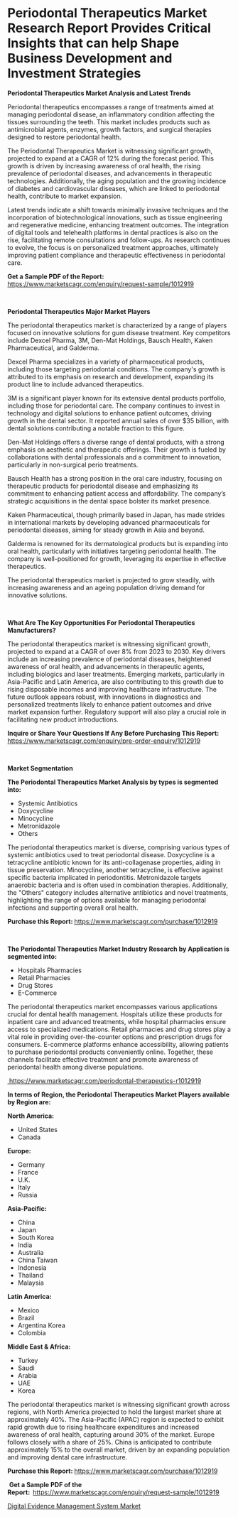 <p><h1>Periodontal Therapeutics Market Research Report Provides Critical Insights that can help Shape Business Development and Investment Strategies</h1></p><p><strong>Periodontal Therapeutics Market Analysis and Latest Trends</strong></p>
<p><p>Periodontal therapeutics encompasses a range of treatments aimed at managing periodontal disease, an inflammatory condition affecting the tissues surrounding the teeth. This market includes products such as antimicrobial agents, enzymes, growth factors, and surgical therapies designed to restore periodontal health. </p><p>The Periodontal Therapeutics Market is witnessing significant growth, projected to expand at a CAGR of 12% during the forecast period. This growth is driven by increasing awareness of oral health, the rising prevalence of periodontal diseases, and advancements in therapeutic technologies. Additionally, the aging population and the growing incidence of diabetes and cardiovascular diseases, which are linked to periodontal health, contribute to market expansion. </p><p>Latest trends indicate a shift towards minimally invasive techniques and the incorporation of biotechnological innovations, such as tissue engineering and regenerative medicine, enhancing treatment outcomes. The integration of digital tools and telehealth platforms in dental practices is also on the rise, facilitating remote consultations and follow-ups. As research continues to evolve, the focus is on personalized treatment approaches, ultimately improving patient compliance and therapeutic effectiveness in periodontal care.</p></p>
<p><strong>Get a Sample PDF of the Report:&nbsp;</strong> <a href="https://www.marketscagr.com/enquiry/request-sample/1012919?utm_campaign=2271&utm_medium=2&utm_source=Github&utm_content=ia&utm_term=06032025&utm_id=periodontal-therapeutics">https://www.marketscagr.com/enquiry/request-sample/1012919</a></p>
<p>&nbsp;</p>
<p><strong>Periodontal Therapeutics Major Market Players</strong></p>
<p><p>The periodontal therapeutics market is characterized by a range of players focused on innovative solutions for gum disease treatment. Key competitors include Dexcel Pharma, 3M, Den-Mat Holdings, Bausch Health, Kaken Pharmaceutical, and Galderma. </p><p>Dexcel Pharma specializes in a variety of pharmaceutical products, including those targeting periodontal conditions. The company's growth is attributed to its emphasis on research and development, expanding its product line to include advanced therapeutics.</p><p>3M is a significant player known for its extensive dental products portfolio, including those for periodontal care. The company continues to invest in technology and digital solutions to enhance patient outcomes, driving growth in the dental sector. It reported annual sales of over $35 billion, with dental solutions contributing a notable fraction to this figure.</p><p>Den-Mat Holdings offers a diverse range of dental products, with a strong emphasis on aesthetic and therapeutic offerings. Their growth is fueled by collaborations with dental professionals and a commitment to innovation, particularly in non-surgical perio treatments.</p><p>Bausch Health has a strong position in the oral care industry, focusing on therapeutic products for periodontal disease and emphasizing its commitment to enhancing patient access and affordability. The company’s strategic acquisitions in the dental space bolster its market presence.</p><p>Kaken Pharmaceutical, though primarily based in Japan, has made strides in international markets by developing advanced pharmaceuticals for periodontal diseases, aiming for steady growth in Asia and beyond.</p><p>Galderma is renowned for its dermatological products but is expanding into oral health, particularly with initiatives targeting periodontal health. The company is well-positioned for growth, leveraging its expertise in effective therapeutics.</p><p>The periodontal therapeutics market is projected to grow steadily, with increasing awareness and an ageing population driving demand for innovative solutions.</p></p>
<p>&nbsp;</p>
<p><strong>What Are The Key Opportunities For Periodontal Therapeutics Manufacturers?</strong></p>
<p><p>The periodontal therapeutics market is witnessing significant growth, projected to expand at a CAGR of over 8% from 2023 to 2030. Key drivers include an increasing prevalence of periodontal diseases, heightened awareness of oral health, and advancements in therapeutic agents, including biologics and laser treatments. Emerging markets, particularly in Asia-Pacific and Latin America, are also contributing to this growth due to rising disposable incomes and improving healthcare infrastructure. The future outlook appears robust, with innovations in diagnostics and personalized treatments likely to enhance patient outcomes and drive market expansion further. Regulatory support will also play a crucial role in facilitating new product introductions.</p></p>
<p><strong>Inquire or Share Your Questions If Any Before Purchasing This Report:</strong> <a href="https://www.marketscagr.com/enquiry/pre-order-enquiry/1012919?utm_campaign=2271&utm_medium=2&utm_source=Github&utm_content=ia&utm_term=06032025&utm_id=periodontal-therapeutics">https://www.marketscagr.com/enquiry/pre-order-enquiry/1012919</a></p>
<p>&nbsp;</p>
<p><strong>Market Segmentation</strong></p>
<p><strong>The Periodontal Therapeutics Market Analysis by types is segmented into:</strong></p>
<p><ul><li>Systemic Antibiotics</li><li>Doxycycline</li><li>Minocycline</li><li>Metronidazole</li><li>Others</li></ul></p>
<p><p>The periodontal therapeutics market is diverse, comprising various types of systemic antibiotics used to treat periodontal disease. Doxycycline is a tetracycline antibiotic known for its anti-collagenase properties, aiding in tissue preservation. Minocycline, another tetracycline, is effective against specific bacteria implicated in periodontitis. Metronidazole targets anaerobic bacteria and is often used in combination therapies. Additionally, the "Others" category includes alternative antibiotics and novel treatments, highlighting the range of options available for managing periodontal infections and supporting overall oral health.</p></p>
<p><strong>Purchase this Report:&nbsp;</strong><a href="https://www.marketscagr.com/purchase/1012919?utm_campaign=2271&utm_medium=2&utm_source=Github&utm_content=ia&utm_term=06032025&utm_id=periodontal-therapeutics">https://www.marketscagr.com/purchase/1012919</a></p>
<p>&nbsp;</p>
<p><strong>The Periodontal Therapeutics Market Industry Research by Application is segmented into:</strong></p>
<p><ul><li>Hospitals Pharmacies</li><li>Retail Pharmacies</li><li>Drug Stores</li><li>E-Commerce</li></ul></p>
<p><p>The periodontal therapeutics market encompasses various applications crucial for dental health management. Hospitals utilize these products for inpatient care and advanced treatments, while hospital pharmacies ensure access to specialized medications. Retail pharmacies and drug stores play a vital role in providing over-the-counter options and prescription drugs for consumers. E-commerce platforms enhance accessibility, allowing patients to purchase periodontal products conveniently online. Together, these channels facilitate effective treatment and promote awareness of periodontal health among diverse populations.</p></p>
<p><a href="https://www.marketscagr.com/periodontal-therapeutics-r1012919?utm_campaign=2271&utm_medium=2&utm_source=Github&utm_content=ia&utm_term=06032025&utm_id=periodontal-therapeutics">&nbsp;https://www.marketscagr.com/periodontal-therapeutics-r1012919</a></p>
<p><strong>In terms of Region, the Periodontal Therapeutics Market Players available by Region are:</strong></p>
<p>
    <p> <strong> North America: </strong>
        <ul>
            <li>United States</li>
            <li>Canada</li>
        </ul>
        </p> 
    <p> <strong> Europe: </strong>
        <ul>
            <li>Germany</li>
            <li>France</li>
            <li>U.K.</li>
            <li>Italy</li>
            <li>Russia</li>
        </ul>
        </p> 
    <p> <strong> Asia-Pacific: </strong>
        <ul>
            <li>China</li>
            <li>Japan</li>
            <li>South Korea</li>
            <li>India</li>
            <li>Australia</li>
            <li>China Taiwan</li>
            <li>Indonesia</li>
            <li>Thailand</li>
            <li>Malaysia</li>
        </ul>
        </p> 
    <p> <strong> Latin America: </strong>
        <ul>
            <li>Mexico</li>
            <li>Brazil</li>
            <li>Argentina Korea</li>
            <li>Colombia</li>
        </ul>
        </p> 
    <p> <strong> Middle East & Africa: </strong>
        <ul>
            <li>Turkey</li>
            <li>Saudi</li>
            <li>Arabia</li>
            <li>UAE</li>
            <li>Korea</li>
        </ul>
    </p>
    </p>
<p><p>The periodontal therapeutics market is witnessing significant growth across regions, with North America projected to hold the largest market share at approximately 40%. The Asia-Pacific (APAC) region is expected to exhibit rapid growth due to rising healthcare expenditures and increased awareness of oral health, capturing around 30% of the market. Europe follows closely with a share of 25%. China is anticipated to contribute approximately 15% to the overall market, driven by an expanding population and improving dental care infrastructure.</p></p>
<p><strong>Purchase this Report: </strong><a href="https://www.marketscagr.com/purchase/1012919?utm_campaign=2271&utm_medium=2&utm_source=Github&utm_content=ia&utm_term=06032025&utm_id=periodontal-therapeutics">https://www.marketscagr.com/purchase/1012919</a></p>
<p>&nbsp;<strong>Get a Sample PDF of the Report:&nbsp;&nbsp;</strong><a href="https://www.marketscagr.com/enquiry/request-sample/1012919?utm_campaign=2271&utm_medium=2&utm_source=Github&utm_content=ia&utm_term=06032025&utm_id=periodontal-therapeutics">https://www.marketscagr.com/enquiry/request-sample/1012919</a></p>
<p><strong></strong></p>
<p><p><a href="https://github.com/XavierTyler76/Market-Research-Report-List-1/blob/main/digital-evidence-management-system-market.md?utm_campaign=2271&utm_medium=2&utm_source=Github&utm_content=ia&utm_term=06032025&utm_id=periodontal-therapeutics">Digital Evidence Management System Market</a></p></p>